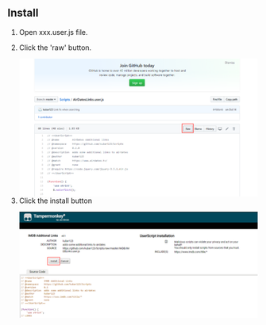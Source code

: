 ## Install

1. Open xxx.user.js file.

2. Click the 'raw' button. 

   <img src=" https://raw.githubusercontent.com/kubar123/Scripts/master/Images/img1.png" alt="img" align="right" style="zoom:50%;" />

3. Click the install button

   <img src="https://raw.githubusercontent.com/kubar123/Scripts/master/Images/img2.png" alt="img2" align="right" style="zoom:50%;" />